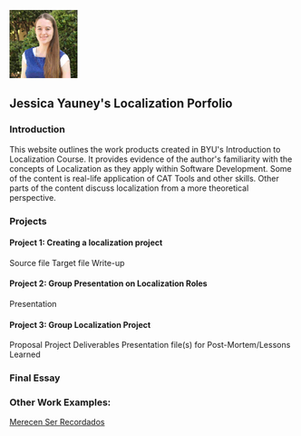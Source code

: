 ![alt text](https://github.com/jessica-yauney/localization-portfolio/blob/main/67326701.png)
## Jessica Yauney's Localization Porfolio
### Introduction

This website outlines the work products created in BYU's Introduction to Localization Course. It provides evidence of the author's familiarity with the concepts of Localization as they apply within Software Development. Some of the content is real-life application of CAT Tools and other skills. Other parts of the content discuss localization from a more theoretical perspective.
 
### Projects
#### Project 1: Creating a localization project

Source file
Target file
Write-up
#### Project 2: Group Presentation on Localization Roles

Presentation
#### Project 3: Group Localization Project

Proposal
Project Deliverables
Presentation file(s) for Post-Mortem/Lessons Learned
### Final Essay

### Other Work Examples:
[Merecen Ser Recordados](https://www.familysearch.org/latam/merecen-ser-recordados)
